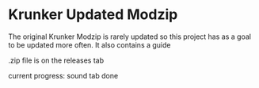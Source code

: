 # Krunker Updated Modzip

The original Krunker Modzip is rarely updated so this project has as a goal to be updated more often.
It also contains a guide

.zip file is on the releases tab

current progress: sound tab done

